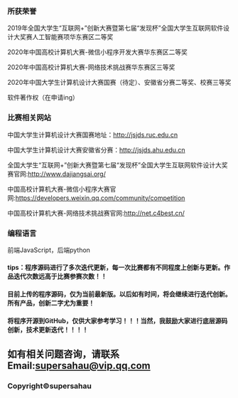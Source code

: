 ### 所获荣誉
2019年全国大学生“互联网+”创新大赛暨第七届“发现杯”全国大学生互联网软件设计大奖赛人工智能赛项华东赛区二等奖

2020年中国高校计算机大赛-微信小程序开发大赛华东赛区二等奖

2020年中国高校计算机大赛-网络技术挑战赛华东赛区三等奖

2020年中国大学生计算机设计大赛国赛（待定）、安徽省分赛二等奖、校赛三等奖

软件著作权（在申请ing）

### 比赛相关网站

中国大学生计算机设计大赛国赛地址：http://jsjds.ruc.edu.cn

中国大学生计算机设计大赛安徽省分赛：http://jsjds.ahu.edu.cn

全国大学生“互联网+”创新大赛暨第七届“发现杯”全国大学生互联网软件设计大奖赛官网:http://www.dajiangsai.org/

中国高校计算机大赛-微信小程序大赛官网:https://developers.weixin.qq.com/community/competition

中国高校计算机大赛-网络技术挑战赛官网:http://net.c4best.cn/

### 编程语言
前端JavaScript，后端python

#### tips：程序源码进行了多次迭代更新，每一次比赛都有不同程度上创新与更新。作品迭代次数远高于比赛参赛次数！！
####       目前上传的程序源码，仅为当前最新版。以后如有时间，将会继续进行迭代创新。所有产品，创新二字尤为重要！
####       将程序开源到GitHub，仅供大家参考学习！！！当然，我鼓励大家进行底层源码创新，技术更新迭代！！！！
## 如有相关问题咨询，请联系Email:supersahau@vip.qq.com
### Copyright©supersahau
